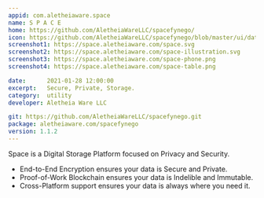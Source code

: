 ```yaml
---
appid: com.aletheiaware.space
name: S P A C E
home: https://github.com/AletheiaWareLLC/spacefynego/
icon: https://github.com/AletheiaWareLLC/spacefynego/blob/master/ui/data/logo.png?raw=true
screenshot1: https://space.aletheiaware.com/space.svg
screenshot2: https://space.aletheiaware.com/space-illustration.svg
screenshot3: https://space.aletheiaware.com/space-phone.png
screenshot4: https://space.aletheiaware.com/space-table.png

date:      2021-01-28 12:00:00
excerpt:   Secure, Private, Storage.
category:  utility
developer: Aletheia Ware LLC

git: https://github.com/AletheiaWareLLC/spacefynego.git
package: aletheiaware.com/spacefynego
version: 1.1.2
---
```


Space is a Digital Storage Platform focused on Privacy and Security.

- End-to-End Encryption ensures your data is Secure and Private.
- Proof-of-Work Blockchain ensures your data is Indelible and Immutable.
- Cross-Platform support ensures your data is always where you need it.

